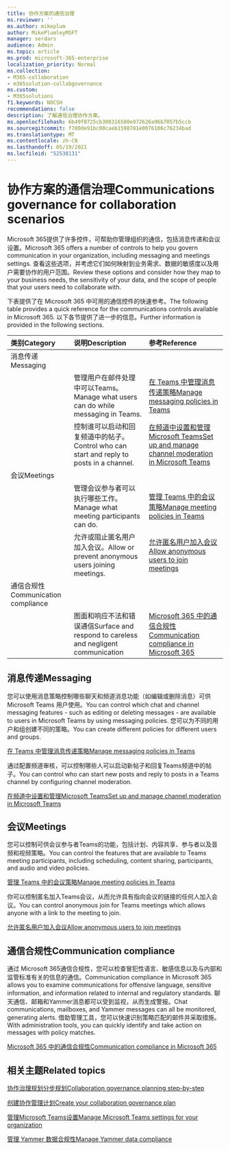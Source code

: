 ```yaml
---
title: 协作方案的通信治理
ms.reviewer: ''
ms.author: mikeplum
author: MikePlumleyMSFT
manager: serdars
audience: Admin
ms.topic: article
ms.prod: microsoft-365-enterprise
localization_priority: Normal
ms.collection:
- M365-collaboration
- m365solution-collabgovernance
ms.custom:
- M365solutions
f1.keywords: NOCSH
recommendations: false
description: 了解通信治理协作方案。
ms.openlocfilehash: 6b49f0725cb300316580e972626a96b7057b5ccb
ms.sourcegitcommit: f780de91bc00caeb1598781e0076106c76234bad
ms.translationtype: MT
ms.contentlocale: zh-CN
ms.lasthandoff: 05/19/2021
ms.locfileid: "52538131"
---
```

# <a name="communications-governance-for-collaboration-scenarios"></a><span data-ttu-id="9ca16-103">协作方案的通信治理</span><span class="sxs-lookup"><span data-stu-id="9ca16-103">Communications governance for collaboration scenarios</span></span>

<span data-ttu-id="9ca16-104">Microsoft 365提供了许多控件，可帮助你管理组织的通信，包括消息传递和会议设置。</span><span class="sxs-lookup"><span data-stu-id="9ca16-104">Microsoft 365 offers a number of controls to help you govern communication in your organization, including messaging and meetings settings.</span></span> <span data-ttu-id="9ca16-105">查看这些选项，并考虑它们如何映射到业务需求、数据的敏感度以及用户需要协作的用户范围。</span><span class="sxs-lookup"><span data-stu-id="9ca16-105">Review these options and consider how they map to your business needs, the sensitivity of your data, and the scope of people that your users need to collaborate with.</span></span>

<span data-ttu-id="9ca16-106">下表提供了在 Microsoft 365 中可用的通信控件的快速参考。</span><span class="sxs-lookup"><span data-stu-id="9ca16-106">The following table provides a quick reference for the communications controls available in Microsoft 365.</span></span> <span data-ttu-id="9ca16-107">以下各节提供了进一步的信息。</span><span class="sxs-lookup"><span data-stu-id="9ca16-107">Further information is provided in the following sections.</span></span>

|<span data-ttu-id="9ca16-108">类别</span><span class="sxs-lookup"><span data-stu-id="9ca16-108">Category</span></span>|<span data-ttu-id="9ca16-109">说明</span><span class="sxs-lookup"><span data-stu-id="9ca16-109">Description</span></span>|<span data-ttu-id="9ca16-110">参考</span><span class="sxs-lookup"><span data-stu-id="9ca16-110">Reference</span></span>|
|:-------|:----------|:--------|
|<span data-ttu-id="9ca16-111">消息传递</span><span class="sxs-lookup"><span data-stu-id="9ca16-111">Messaging</span></span>|||
||<span data-ttu-id="9ca16-112">管理用户在邮件处理中可以Teams。</span><span class="sxs-lookup"><span data-stu-id="9ca16-112">Manage what users can do while messaging in Teams.</span></span>|[<span data-ttu-id="9ca16-113">在 Teams 中管理消息传递策略</span><span class="sxs-lookup"><span data-stu-id="9ca16-113">Manage messaging policies in Teams</span></span>](/microsoftteams/messaging-policies-in-teams)|
||<span data-ttu-id="9ca16-114">控制谁可以启动和回复频道中的帖子。</span><span class="sxs-lookup"><span data-stu-id="9ca16-114">Control who can start and reply to posts in a channel.</span></span>|[<span data-ttu-id="9ca16-115">在频道中设置和管理Microsoft Teams</span><span class="sxs-lookup"><span data-stu-id="9ca16-115">Set up and manage channel moderation in Microsoft Teams</span></span>](/microsoftteams/manage-channel-moderation-in-teams)|
|<span data-ttu-id="9ca16-116">会议</span><span class="sxs-lookup"><span data-stu-id="9ca16-116">Meetings</span></span>|||
||<span data-ttu-id="9ca16-117">管理会议参与者可以执行哪些工作。</span><span class="sxs-lookup"><span data-stu-id="9ca16-117">Manage what meeting participants can do.</span></span>|[<span data-ttu-id="9ca16-118">管理 Teams 中的会议策略</span><span class="sxs-lookup"><span data-stu-id="9ca16-118">Manage meeting policies in Teams</span></span>](/microsoftteams/meeting-policies-in-teams)|
||<span data-ttu-id="9ca16-119">允许或阻止匿名用户加入会议。</span><span class="sxs-lookup"><span data-stu-id="9ca16-119">Allow or prevent anonymous users joining meetings.</span></span>|[<span data-ttu-id="9ca16-120">允许匿名用户加入会议</span><span class="sxs-lookup"><span data-stu-id="9ca16-120">Allow anonymous users to join meetings</span></span>](/microsoftteams/meeting-settings-in-teams#allow-anonymous-users-to-join-meetings)|
|<span data-ttu-id="9ca16-121">通信合规性</span><span class="sxs-lookup"><span data-stu-id="9ca16-121">Communication compliance</span></span>|||
||<span data-ttu-id="9ca16-122">图面和响应不法和错误通信</span><span class="sxs-lookup"><span data-stu-id="9ca16-122">Surface and respond to careless and negligent communication</span></span>|[<span data-ttu-id="9ca16-123">Microsoft 365 中的通信合规性</span><span class="sxs-lookup"><span data-stu-id="9ca16-123">Communication compliance in Microsoft 365</span></span>](../compliance/communication-compliance.md)|

## <a name="messaging"></a><span data-ttu-id="9ca16-124">消息传递</span><span class="sxs-lookup"><span data-stu-id="9ca16-124">Messaging</span></span>

<span data-ttu-id="9ca16-125">您可以使用消息策略控制哪些聊天和频道消息功能（如编辑或删除消息）可供 Microsoft Teams 用户使用。</span><span class="sxs-lookup"><span data-stu-id="9ca16-125">You can control which chat and channel messaging features - such as editing or deleting messages - are available to users in Microsoft Teams by using messaging policies.</span></span> <span data-ttu-id="9ca16-126">您可以为不同的用户和组创建不同的策略。</span><span class="sxs-lookup"><span data-stu-id="9ca16-126">You can create different policies for different users and groups.</span></span>

[<span data-ttu-id="9ca16-127">在 Teams 中管理消息传递策略</span><span class="sxs-lookup"><span data-stu-id="9ca16-127">Manage messaging policies in Teams</span></span>](/microsoftteams/messaging-policies-in-teams)

<span data-ttu-id="9ca16-128">通过配置频道审核，可以控制哪些人可以启动新帖子和回复Teams频道中的帖子。</span><span class="sxs-lookup"><span data-stu-id="9ca16-128">You can control who can start new posts and reply to posts in a Teams channel by configuring channel moderation.</span></span>

[<span data-ttu-id="9ca16-129">在频道中设置和管理Microsoft Teams</span><span class="sxs-lookup"><span data-stu-id="9ca16-129">Set up and manage channel moderation in Microsoft Teams</span></span>](/microsoftteams/manage-channel-moderation-in-teams)

## <a name="meetings"></a><span data-ttu-id="9ca16-130">会议</span><span class="sxs-lookup"><span data-stu-id="9ca16-130">Meetings</span></span>

<span data-ttu-id="9ca16-131">您可以控制可供会议参与者Teams的功能，包括计划、内容共享、参与者以及音频和视频策略。</span><span class="sxs-lookup"><span data-stu-id="9ca16-131">You can control the features that are available to Teams meeting participants, including scheduling, content sharing, participants, and audio and video policies.</span></span>

[<span data-ttu-id="9ca16-132">管理 Teams 中的会议策略</span><span class="sxs-lookup"><span data-stu-id="9ca16-132">Manage meeting policies in Teams</span></span>](/microsoftteams/meeting-policies-in-teams)

<span data-ttu-id="9ca16-133">你可以控制匿名加入Teams会议，从而允许具有指向会议的链接的任何人加入会议。</span><span class="sxs-lookup"><span data-stu-id="9ca16-133">You can control anonymous join for Teams meetings which allows anyone with a link to the meeting to join.</span></span>

[<span data-ttu-id="9ca16-134">允许匿名用户加入会议</span><span class="sxs-lookup"><span data-stu-id="9ca16-134">Allow anonymous users to join meetings</span></span>](/microsoftteams/meeting-settings-in-teams#allow-anonymous-users-to-join-meetings)


## <a name="communication-compliance"></a><span data-ttu-id="9ca16-135">通信合规性</span><span class="sxs-lookup"><span data-stu-id="9ca16-135">Communication compliance</span></span>

<span data-ttu-id="9ca16-136">通过 Microsoft 365通信合规性，您可以检查冒犯性语言、敏感信息以及与内部和监管标准有关的信息的通信。</span><span class="sxs-lookup"><span data-stu-id="9ca16-136">Communication compliance in Microsoft 365 allows you to examine communications for offensive language, sensitive information, and information related to internal and regulatory standards.</span></span> <span data-ttu-id="9ca16-137">聊天通信、邮箱和Yammer消息都可以受到监视，从而生成警报。</span><span class="sxs-lookup"><span data-stu-id="9ca16-137">Chat communications, mailboxes, and Yammer messages can all be monitored, generating alerts.</span></span> <span data-ttu-id="9ca16-138">借助管理工具，您可以快速识别策略匹配的邮件并采取措施。</span><span class="sxs-lookup"><span data-stu-id="9ca16-138">With administration tools, you can quickly identify and take action on messages with policy matches.</span></span>

[<span data-ttu-id="9ca16-139">Microsoft 365 中的通信合规性</span><span class="sxs-lookup"><span data-stu-id="9ca16-139">Communication compliance in Microsoft 365</span></span>](../compliance/communication-compliance.md)

## <a name="related-topics"></a><span data-ttu-id="9ca16-140">相关主题</span><span class="sxs-lookup"><span data-stu-id="9ca16-140">Related topics</span></span>

[<span data-ttu-id="9ca16-141">协作治理规划分步规划</span><span class="sxs-lookup"><span data-stu-id="9ca16-141">Collaboration governance planning step-by-step</span></span>](collaboration-governance-overview.md#collaboration-governance-planning-step-by-step)

[<span data-ttu-id="9ca16-142">创建协作管理计划</span><span class="sxs-lookup"><span data-stu-id="9ca16-142">Create your collaboration governance plan</span></span>](collaboration-governance-first.md)

[<span data-ttu-id="9ca16-143">管理Microsoft Teams设置</span><span class="sxs-lookup"><span data-stu-id="9ca16-143">Manage Microsoft Teams settings for your organization</span></span>](/microsoftteams/enable-features-office-365)

[<span data-ttu-id="9ca16-144">管理 Yammer 数据合规性</span><span class="sxs-lookup"><span data-stu-id="9ca16-144">Manage Yammer data compliance</span></span>](/yammer/manage-security-and-compliance/manage-data-compliance)
